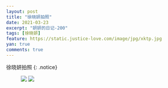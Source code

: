 ```yaml
---
layout: post
title: "徐晓妍拍照"
date: 2021-03-23
excerpt: "妍妍的日记-200"
tags: [徐晓妍]
feature: https://static.justice-love.com/image/jpg/xktp.jpg
yan: true
comments: true
---
```

徐晓妍拍照
{: .notice}
<figure>
    <img src="{{ site.staticUrl }}/yanyan/image/xuxiaoyanpaizhao1.jpg" />
    <img src="{{ site.staticUrl }}/yanyan/image/xuxiaoyanpaizhao2.jpg" />
</figure>
